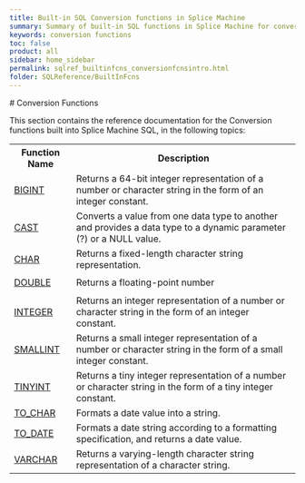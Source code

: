 ```yaml
---
title: Built-in SQL Conversion functions in Splice Machine
summary: Summary of built-in SQL functions in Splice Machine for converting data types.
keywords: conversion functions
toc: false
product: all
sidebar: home_sidebar
permalink: sqlref_builtinfcns_conversionfcnsintro.html
folder: SQLReference/BuiltInFcns
---
```

<section>
<div class="TopicContent" data-swiftype-index="true" markdown="1">
# Conversion Functions

This section contains the reference documentation for the Conversion
functions built into Splice Machine SQL, in the following topics:

<table summary="Summary of Splice Machine SQL Conversion Functions">
                <col />
                <col />
                <tr>
                    <th>
                    Function Name
                </th>
                    <th>
                    Description
                </th>
                </tr>
                <tr>
                    <td class="CodeFont"><a href="sqlref_builtinfcns_bigint.html">BIGINT</a>
                    </td>
                    <td>
                    Returns a 64-bit integer representation of a number or character string in the form of an integer constant.
                </td>
                </tr>
                <tr>
                    <td class="CodeFont"><a href="sqlref_builtinfcns_cast.html">CAST</a>
                    </td>
                    <td>
                    Converts a value from one data type to another and provides a data type to a dynamic parameter (?) or a NULL value.
                </td>
                </tr>
                <tr>
                    <td class="CodeFont"><a href="sqlref_builtinfcns_char.html">CHAR</a>
                    </td>
                    <td>
                    Returns a fixed-length character string representation.
                </td>
                </tr>
                <tr style="height: 37px;">
                    <td class="CodeFont"><a href="sqlref_builtinfcns_double.html">DOUBLE</a>
                    </td>
                    <td>
                    Returns a floating-point number
                </td>
                </tr>
                <tr>
                    <td class="CodeFont"><a href="sqlref_builtinfcns_integer.html">INTEGER</a>
                    </td>
                    <td>
                    Returns an integer representation of a number or character string in the form of an integer constant.
                </td>
                </tr>
                <tr>
                    <td class="CodeFont"><a href="sqlref_builtinfcns_smallint.html">SMALLINT</a>
                    </td>
                    <td>
                    Returns a small integer representation of a number or character string in the form of a small integer constant.
                </td>
                </tr>
                <tr>
                    <td class="CodeFont"><a href="sqlref_builtinfcns_tinyint.html">TINYINT</a>
                    </td>
                    <td>
                    Returns a tiny integer representation of a number or character string in the form of a tiny integer constant.
                </td>
                </tr>
                <tr>
                    <td class="CodeFont"><a href="sqlref_builtinfcns_char.html">TO_CHAR</a>
                    </td>
                    <td>Formats a date value into a string.</td>
                </tr>
                <tr>
                    <td class="CodeFont"><a href="sqlref_builtinfcns_date.html">TO_DATE</a>
                    </td>
                    <td>Formats a date string according to a formatting specification, and returns a date value.</td>
                </tr>
                <tr>
                    <td class="CodeFont"><a href="sqlref_builtinfcns_char.html">VARCHAR</a>
                    </td>
                    <td>
                    Returns a varying-length character string representation of a character string.
                </td>
                </tr>
            </table>
</div>
</section>
